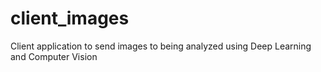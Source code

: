 # client_images
Client application to send images to being analyzed using Deep Learning and Computer Vision
